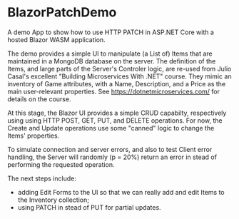 # BlazorPatchDemo

A demo App to show how to use HTTP PATCH in ASP.NET Core with a hosted Blazor WASM application.

The demo provides a simple UI to manipulate (a List of) Items that are maintained in a MongoDB database on the server.
The definition of the Items, and large parts of the Server's Controler logic, are re-used from Julio Casal's excellent "Building Microservices With .NET" course.
They mimic an inventory of Game attributes, with a Name, Description, and a Price as the main user-relevant properties.
See https://dotnetmicroservices.com/ for details on the course.

At this stage, the Blazor UI provides a simple CRUD capabilty, respectively using using HTTP POST, GET, PUT, and DELETE operations. 
For now, the Create and Update operations use some "canned" logic to change the Items' properties.

To simulate connection and server errors, and also to test Client error handling, 
the Server will randomly (p = 20%) return an error in stead of performing the requested operation.

The next steps include:

* adding Edit Forms to the UI so that we can really add and edit Items to the Inventory collection;
* using PATCH in stead of PUT for partial updates.
